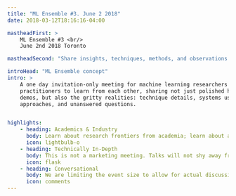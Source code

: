 ```yaml
---
title: "ML Ensemble #3. June 2 2018"
date: 2018-03-12T18:16:16-04:00

mastheadFirst: >
    ML Ensemble #3 <br/>
    June 2nd 2018 Toronto

mastheadSecond: "Share insights, techniques, methods, and observations with your technical peers"

introHead: "ML Ensemble concept"
intro: >
    A one day invitation-only meeting for machine learning researchers and
    practitioners to learn from each other, sharing not just polished high-level
    demos, but also the gritty realities: technique details, systems used, failed
    approaches, and unanswered questions.


highlights:
    - heading: Academics & Industry
      body: Learn about research frontiers from academia; learn about applied realities from industry
      icon: lightbulb-o
    - heading: Technically In-Depth
      body: This is not a marketing meeting. Talks will not shy away from necessary mathematical and technical details.
      icon: flask
    - heading: Conversational
      body: We are limiting the event size to allow for actual discussion, and leaving plenty of time for it in the schedule.
      icon: comments
---
```


